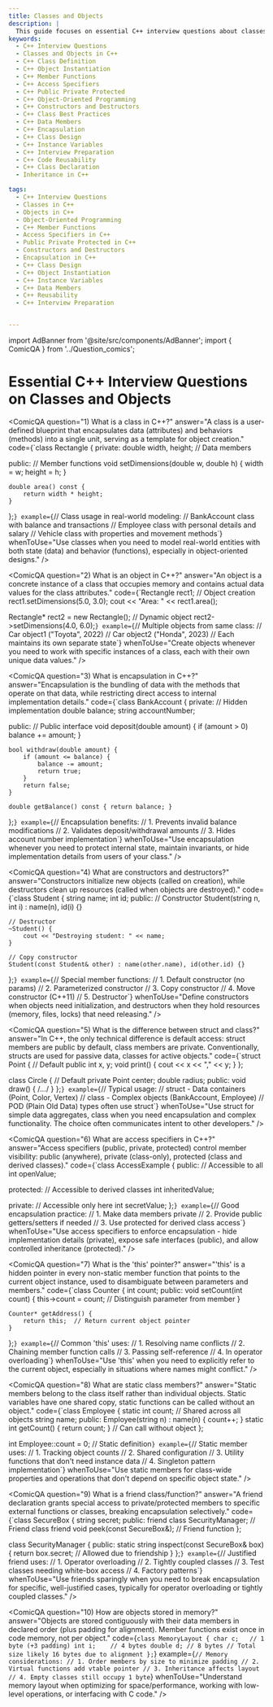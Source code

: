 ```yaml
---
title: Classes and Objects
description: |
  This guide focuses on essential C++ interview questions about classes and objects — the fundamental building blocks of object-oriented programming. Learn how classes encapsulate data and behavior, how to create and manipulate objects, and understand key concepts like member functions, access specifiers, constructors, destructors, and more. Prepare for interviews by mastering class design, object instantiation, and object-oriented principles in C++.
keywords:
  - C++ Interview Questions
  - Classes and Objects in C++
  - C++ Class Definition
  - C++ Object Instantiation
  - C++ Member Functions
  - C++ Access Specifiers
  - C++ Public Private Protected
  - C++ Object-Oriented Programming
  - C++ Constructors and Destructors
  - C++ Class Best Practices
  - C++ Data Members
  - C++ Encapsulation
  - C++ Class Design
  - C++ Instance Variables
  - C++ Interview Preparation
  - C++ Code Reusability
  - C++ Class Declaration
  - Inheritance in C++

tags:
  - C++ Interview Questions
  - Classes in C++
  - Objects in C++
  - Object-Oriented Programming
  - C++ Member Functions
  - Access Specifiers in C++
  - Public Private Protected in C++
  - Constructors and Destructors
  - Encapsulation in C++
  - C++ Class Design
  - C++ Object Instantiation
  - C++ Instance Variables
  - C++ Data Members
  - C++ Reusability
  - C++ Interview Preparation


---
```

import AdBanner from '@site/src/components/AdBanner';
import { ComicQA } from '../Question_comics';

<div>
    <AdBanner />
</div>


# **Essential C++ Interview Questions on Classes and Objects**

<ComicQA
  question="1) What is a class in C++?"
  answer="A class is a user-defined blueprint that encapsulates data (attributes) and behaviors (methods) into a single unit, serving as a template for object creation."
  code={`class Rectangle {
private:
    double width, height;  // Data members

public:
    // Member functions
    void setDimensions(double w, double h) {
        width = w;
        height = h;
    }
    
    double area() const {
        return width * height;
    }
};`}
  example={`// Class usage in real-world modeling:
// BankAccount class with balance and transactions
// Employee class with personal details and salary
// Vehicle class with properties and movement methods`}
  whenToUse="Use classes when you need to model real-world entities with both state (data) and behavior (functions), especially in object-oriented designs."
/>

<ComicQA
  question="2) What is an object in C++?"
  answer="An object is a concrete instance of a class that occupies memory and contains actual data values for the class attributes."
  code={`Rectangle rect1;  // Object creation
rect1.setDimensions(5.0, 3.0);
cout << "Area: " << rect1.area();

Rectangle* rect2 = new Rectangle();  // Dynamic object
rect2->setDimensions(4.0, 6.0);`}
  example={`// Multiple objects from same class:
// Car object1 ("Toyota", 2022)
// Car object2 ("Honda", 2023)
// Each maintains its own separate state`}
  whenToUse="Create objects whenever you need to work with specific instances of a class, each with their own unique data values."
/>

<ComicQA
  question="3) What is encapsulation in C++?"
  answer="Encapsulation is the bundling of data with the methods that operate on that data, while restricting direct access to internal implementation details."
  code={`class BankAccount {
private:  // Hidden implementation
    double balance;
    string accountNumber;

public:  // Public interface
    void deposit(double amount) {
        if (amount > 0) balance += amount;
    }
    
    bool withdraw(double amount) {
        if (amount <= balance) {
            balance -= amount;
            return true;
        }
        return false;
    }
    
    double getBalance() const { return balance; }
};`}
  example={`// Encapsulation benefits:
// 1. Prevents invalid balance modifications
// 2. Validates deposit/withdrawal amounts
// 3. Hides account number implementation`}
  whenToUse="Use encapsulation whenever you need to protect internal state, maintain invariants, or hide implementation details from users of your class."
/>

<ComicQA
  question="4) What are constructors and destructors?"
  answer="Constructors initialize new objects (called on creation), while destructors clean up resources (called when objects are destroyed)."
  code={`class Student {
    string name;
    int id;
public:
    // Constructor
    Student(string n, int i) : name(n), id(i) {}
    
    // Destructor
    ~Student() {
        cout << "Destroying student: " << name;
    }
    
    // Copy constructor
    Student(const Student& other) : name(other.name), id(other.id) {}
};`}
  example={`// Special member functions:
// 1. Default constructor (no params)
// 2. Parameterized constructor
// 3. Copy constructor
// 4. Move constructor (C++11)
// 5. Destructor`}
  whenToUse="Define constructors when objects need initialization, and destructors when they hold resources (memory, files, locks) that need releasing."
/>

<ComicQA
  question="5) What is the difference between struct and class?"
  answer="In C++, the only technical difference is default access: struct members are public by default, class members are private. Conventionally, structs are used for passive data, classes for active objects."
  code={`struct Point {  // Default public
    int x, y;
    void print() { cout << x << "," << y; }
};

class Circle {  // Default private
    Point center;
    double radius;
public:
    void draw() { /*...*/ }
};`}
  example={`// Typical usage:
// struct - Data containers (Point, Color, Vertex)
// class - Complex objects (BankAccount, Employee)
// POD (Plain Old Data) types often use struct`}
  whenToUse="Use struct for simple data aggregates, class when you need encapsulation and complex functionality. The choice often communicates intent to other developers."
/>

<div>
    <AdBanner />
</div>


<ComicQA
  question="6) What are access specifiers in C++?"
  answer="Access specifiers (public, private, protected) control member visibility: public (anywhere), private (class-only), protected (class and derived classes)."
  code={`class AccessExample {
public:    // Accessible to all
    int openValue;
    
protected: // Accessible to derived classes
    int inheritedValue;
    
private:   // Accessible only here
    int secretValue;
};`}
  example={`// Good encapsulation practice:
// 1. Make data members private
// 2. Provide public getters/setters if needed
// 3. Use protected for derived class access`}
  whenToUse="Use access specifiers to enforce encapsulation - hide implementation details (private), expose safe interfaces (public), and allow controlled inheritance (protected)."
/>

<ComicQA
  question="7) What is the 'this' pointer?"
  answer="'this' is a hidden pointer in every non-static member function that points to the current object instance, used to disambiguate between parameters and members."
  code={`class Counter {
    int count;
public:
    void setCount(int count) {
        this->count = count;  // Distinguish parameter from member
    }
    
    Counter* getAddress() {
        return this;  // Return current object pointer
    }
};`}
  example={`// Common 'this' uses:
// 1. Resolving name conflicts
// 2. Chaining member function calls
// 3. Passing self-reference
// 4. In operator overloading`}
  whenToUse="Use 'this' when you need to explicitly refer to the current object, especially in situations where names might conflict."
/>

<ComicQA
  question="8) What are static class members?"
  answer="Static members belong to the class itself rather than individual objects. Static variables have one shared copy, static functions can be called without an object."
  code={`class Employee {
    static int count;  // Shared across all objects
    string name;
public:
    Employee(string n) : name(n) { count++; }
    static int getCount() { return count; }  // Can call without object
};

int Employee::count = 0;  // Static definition`}
  example={`// Static member uses:
// 1. Tracking object counts
// 2. Shared configuration
// 3. Utility functions that don't need instance data
// 4. Singleton pattern implementation`}
  whenToUse="Use static members for class-wide properties and operations that don't depend on specific object state."
/>

<ComicQA
  question="9) What is a friend class/function?"
  answer="A friend declaration grants special access to private/protected members to specific external functions or classes, breaking encapsulation selectively."
  code={`class SecureBox {
    string secret;
public:
    friend class SecurityManager;  // Friend class
    friend void peek(const SecureBox&);  // Friend function
};

class SecurityManager {
public:
    static string inspect(const SecureBox& box) {
        return box.secret;  // Allowed due to friendship
    }
};`}
  example={`// Justified friend uses:
// 1. Operator overloading
// 2. Tightly coupled classes
// 3. Test classes needing white-box access
// 4. Factory patterns`}
  whenToUse="Use friends sparingly when you need to break encapsulation for specific, well-justified cases, typically for operator overloading or tightly coupled classes."
/>

<div>
    <AdBanner />
</div>


<ComicQA
  question="10) How are objects stored in memory?"
  answer="Objects are stored contiguously with their data members in declared order (plus padding for alignment). Member functions exist once in code memory, not per object."
  code={`class MemoryLayout {
    char c;   // 1 byte (+3 padding)
    int i;    // 4 bytes
    double d; // 8 bytes
    // Total size likely 16 bytes due to alignment
};`}
  example={`// Memory considerations:
// 1. Order members by size to minimize padding
// 2. Virtual functions add vtable pointer
// 3. Inheritance affects layout
// 4. Empty classes still occupy 1 byte`}
  whenToUse="Understand memory layout when optimizing for space/performance, working with low-level operations, or interfacing with C code."
/>
<div>
    <AdBanner />
</div>
